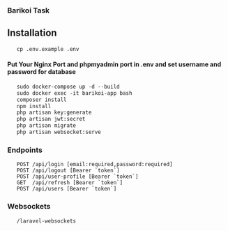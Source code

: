 ### Barikoi Task

## Installation

```shell
   cp .env.example .env
```

#### Put Your Nginx Port and phpmyadmin port in .env and set username and password for database

```dockerfile
   sudo docker-compose up -d --build
   sudo docker exec -it barikoi-app bash
   composer install
   npm install
   php artisan key:generate
   php artisan jwt:secret
   php artisan migrate
   php artisan websocket:serve
```

### Endpoints

```shell
   POST /api/login [email:required,password:required]
   POST /api/logout [Bearer `token`]
   POST /api/user-profile [Bearer `token`]
   GET  /api/refresh [Bearer `token`]
   POST /api/users [Bearer `token`]
```

### Websockets

```shell
   /laravel-websockets
```
